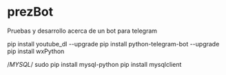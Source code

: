 # prezBot
Pruebas y desarrollo acerca de un bot para telegram

pip install youtube_dl --upgrade
pip install python-telegram-bot --upgrade
pip install wxPython

/*MYSQL*/
sudo pip install mysql-python
pip install mysqlclient